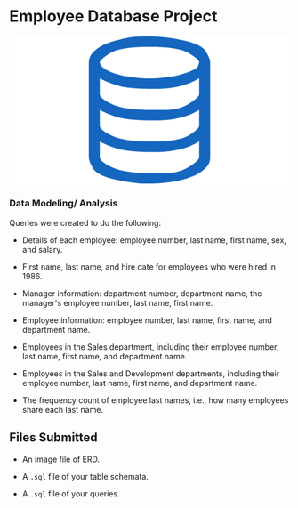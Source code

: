 # Employee Database Project

![sql.png](sql.png)


### Data Modeling/ Analysis

Queries were created to do the following:

- Details of each employee: employee number, last name, first name, sex, and salary.

- First name, last name, and hire date for employees who were hired in 1986.

- Manager information: department number, department name, the manager's employee number, last name, first name.

- Employee information: employee number, last name, first name, and department name.

- Employees in the Sales department, including their employee number, last name, first name, and department name.

- Employees in the Sales and Development departments, including their employee number, last name, first name, and department name.

- The frequency count of employee last names, i.e., how many employees share each last name.


## Files Submitted

* An image file of ERD.

* A `.sql` file of your table schemata.

* A `.sql` file of your queries.


